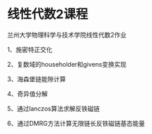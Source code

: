 # 线性代数2课程

兰州大学物理科学与技术学院线性代数2作业


1、施密特正交化

2、复数域的householder和givens变换实现

3、海森堡链能隙计算

4、奇异值分解

5、通过lanczos算法求解反铁磁链

6、通过DMRG方法计算无限链长反铁磁链基态能量
